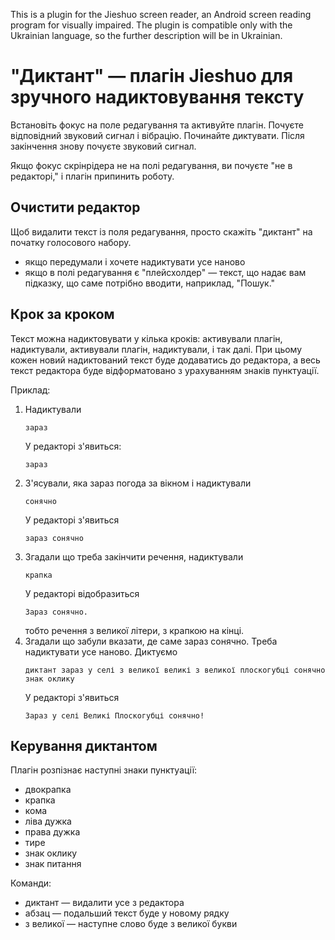 This is a plugin for the Jieshuo screen reader, an Android screen reading program for visually impaired. 
The plugin is compatible only with the Ukrainian language, so the further description will be in Ukrainian.

# "Диктант" — плагін Jieshuo для зручного надиктовування тексту

Встановіть фокус на поле редагування та активуйте плагін. Почуєте відповідний звуковий сигнал і вібрацію. 
Починайте диктувати. Після закінчення знову почуєте звуковий сигнал.

Якщо фокус скрінрідера не на полі редагування, ви почуєте "не в редакторі," і плагін припинить роботу.

## Очистити редактор

Щоб видалити текст із поля редагування, просто скажіть "диктант" на початку голосового набору. 

- якщо передумали і хочете надиктувати усе наново
- якщо в полі редагування є "плейсхолдер" — текст, що надає вам підказку, що саме потрібно вводити, наприклад, "Пошук."

## Крок за кроком

Текст можна надиктовувати у кілька кроків: активували плагін, надиктували, активували плагін, надиктували, і так далі. При цьому кожен новий надиктований текст буде додаватись до редактора, а весь текст редактора буде відформатовано з урахуванням знаків пунктуації. 

Приклад:

1. Надиктували 
    ```
    зараз
    ```
    У редакторі з'явиться:
    ```
    зараз
    ```
1. З'ясували, яка зараз погода за вікном і надиктували 
    ```
    сонячно
    ```
    У редакторі з'явиться
    ```
    зараз сонячно
    ```
1. Згадали що треба закінчити речення, надиктували
    ```
    крапка
    ```
    У редакторі відобразиться
    ```
    Зараз сонячно.
    ```
    тобто речення з великої літери, з крапкою на кінці.
1. Згадали що забули вказати, де саме зараз сонячно. 
Треба надиктувати усе наново. Диктуємо
    ```
    диктант зараз у селі з великої великі з великої плоскогубці сонячно знак оклику
    ```
    У редакторі з'явиться
    ```
    Зараз у селі Великі Плоскогубці сонячно!
    ```

## Керування диктантом

Плагін розпізнає наступні знаки пунктуації:

- двокрапка
- крапка
- кома
- ліва дужка
- права дужка
- тире
- знак оклику
- знак питання

Команди:

- диктант — видалити усе з редактора
- абзац — подальший текст буде у новому рядку
- з великої — наступне слово буде з великої букви
